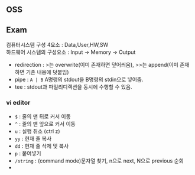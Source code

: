 ## OSS

## Exam
컴퓨터시스템 구성 4요소 : Data,User,HW,SW   
하드웨어 시스템의 구성요소 : Input -> Memory -> Output
- redirection : >는 overwrite(이미 존재하면 덮어씌움), >>는 append(이미 존재하면 기존 내용에 덧붙임)
- pipe : ```A | B``` A명령의 stdout을 B명령의 stdin으로 넣어줌.
- tee : stdout과 파일리디렉션을 동시에 수행할 수 있음.


### vi editor
 
 - ```$``` : 줄의 맨 뒤로 커서 이동
 - ```^``` : 줄의 맨 앞으로 커서 이동
 - ```u``` : 실행 취소 (ctrl z)
 - ```yy``` : 현재 줄 복사 
 - ```dd``` : 현재 줄 삭제 및 복사
 - ```p``` : 붙여넣기
 - ```/string``` : (command mode)문자열 찾기, n으로 next, N으로 previous 순회
- 